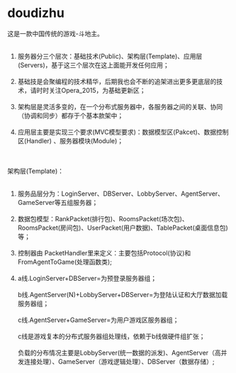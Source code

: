 # doudizhu

这是一款中国传统的游戏-斗地主。 <br><br>
1. 服务器分三个层次：基础技术(Public)、架构层(Template)、应用层(Servers)，基于这三个层次在这上面能开发任何应用； <br><br>
2. 基础技是会聚编程的技术精华，后期我也会不断的追架进出更多更底层的技术，请时时关注Opera_2015，为基础更新区； <br><br>
3. 架构层是灵活多变的，在一个分布式服务器中，各服务器之间的关联、协同（协调和同步）都存于个基本款架中；   <br><br>
4. 应用层主要是实现三个要求(MVC模型要求)：数据模型区(Pakcet)、数据控制区(Handler) 、服务器模块(Module)；  <br><br>

  
<br>架构层(Template)：<br><br>
1. 服务品层分为：LoginServer、DBServer、LobbyServer、AgentServer、GameServer等五组服务器； <br><br>
2. 数据包模型：RankPacket(排行包)、RoomsPacket(场次包)、RoomsPacket(房间包)、UserPacket(用户数据)、TablePacket(桌面信息包)等； <br><br>
3. 控制器由 PacketHandler里来定义：主要包括Protocol(协议)和FromAgentToGame(处理函数类); <br><br>
4. a线.LoginServer+DBServer=为预登录服务器组； <br><br>
  b线.AgentServer(N)+LobbyServer+DBServer=为登陆认证和大厅数据加载服务器组； <br><br>
  c线.AgentServer+GameServer=为用户游戏区服务器组； <br><br>
  c线是游戏复本的分布式服务器组处理线，依赖于b线做硬件组扩张； <br><br>
  负载的分布情况主要是LobbyServer(统一数据的派发)、AgentServer（高并发连接处理）、GameServer（游戏逻辑处理）、DBServer（数据存储）; <br><br>

